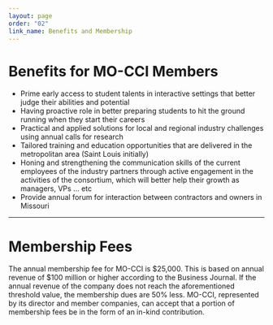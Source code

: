 ```yaml
---
layout: page
order: "02"
link_name: Benefits and Membership
---
```


<div class='card col-md-8 offset-md-2'>
    <div class="card-body">
        <h1>Benefits for MO-CCI Members</h1>
        <ul>
            <li>Prime early access to student talents in interactive settings that better judge their abilities and potential</li>
            <li>Having proactive role in better preparing students to hit the ground running when they start their careers</li>
            <li>Practical and applied solutions for local and regional industry challenges using annual calls for research</li>
            <li>Tailored training and education opportunities that are delivered in the metropolitan area (Saint Louis initially)</li>
            <li>Honing and strengthening the communication skills of the current employees of the industry partners through active engagement in the activities of the consortium, which will better help their growth as managers, VPs ... etc</li>
            <li>Provide annual forum for interaction between contractors and owners in Missouri</li>
        </ul>
        <hr/>
        <h1>Membership Fees</h1>
        <p>The annual membership fee for MO-CCI is $25,000. This is based on annual revenue of $100 million or higher according to the Business Journal. If the annual revenue of the company does not reach the aforementioned threshold value, the membership dues are 50% less. MO-CCI, represented by its director and member companies, can accept that a portion of membership fees be in the form of an in-kind contribution.</p>
    </div>
</div>

<style>
    body {
        background-image: url({{ '/files/backgrounds/bridge-918575_1920.jpg' | relative_url }});
        background-repeat: no-repeat;
        background-size: cover;
    }
</style>
